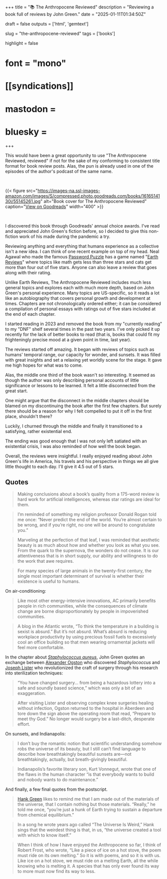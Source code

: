 +++
title = "📚 The Anthropocene Reviewed"
description = "Reviewing a book full of reviews by John Green."
date = "2025-01-11T01:34:50Z"

draft = false
outputs = ['html', 'gemtext']

slug = "the-anthropocene-reviewed"
tags = ['books']

highlight = false
# font = "mono"

# [[syndications]]
# mastodon =
# bluesky =
+++

This would have been a great opportunity to use "The Anthropocene Reviewed, reviewed" if not for the sake of my conforming to consistent title format for book review posts. Alas, the pun is already used in one of the episodes of the author's podcast of the same name.

<br />

{{< figure src="https://images-na.ssl-images-amazon.com/images/S/compressed.photo.goodreads.com/books/1616514130i/55145261.jpg" alt="Book cover for The Anthropocene Reviewed" caption="[View on Goodreads](https://www.goodreads.com/book/show/55145261-the-anthropocene-reviewed)" width="400" >}}

<br />

I discovered this book through Goodreads' annual choice awards. I've read and appreciated John Green's fiction before, so I decided to give this non-fiction work of his made during the pandemic a try.

Reviewing anything and everything that humans experience as a collective isn't a new idea. I can think of one recent example on top of my head. Neal Agawal who made the famous [Password Puzzle](https://neal.fun/password-game/) has a game named "[Earth Reviews](https://neal.fun/earth-reviews/)" where topics like math gets less than three stars and cats get more than four out of five stars. Anyone can also leave a review that goes along with their rating.

Unlike Earth Reviews, The Anthropocene Reviewed includes much less general topics and explores each with much more depth, based on John Green's personal experience. Many topics are US-specific, so it reads a lot like an autobiography that covers personal growth and development at times. Chapters are not chronologically ordered either; it can be considered a compilation of personal essays with ratings out of five stars included at the end of each chapter.

I started reading in 2023 and removed the book from my "currently reading" to my "DNF" shelf several times in the past two years. I've only picked it up recently for the lack of better books to read (that is, books that could fit my frighteningly precise mood at a given point in time, last year).

The reviews started off amazing. It began with reviews of topics such as humans' temporal range, our capacity for wonder, and sunsets. It was filled with great insights and set a relaxing yet worldly scene for the stage. It gave me high hopes for what was to come.

Alas, the middle one third of the book wasn't so interesting. It seemed as though the author was only describing personal accounts of little significance or lessons to be learned. It felt a little disconnected from the great start.

One might argue that the disconnect in the middle chapters should be blamed on my discontinuing the book after the first few chapters. But surely there should be a reason for why I felt compelled to put it off in the first place, shouldn't there?

Luckily, I churned through the middle and finally it transitioned to a satisfying, rather existential end.

The ending was good enough that I was not only left satiated with an existential crisis, I was also reminded of how well the book began.

Overall, the reviews were insightful. I really enjoyed reading about John Green's life in America, his travels and his perspective in things we all give little thought to each day. I'll give it 4.5 out of 5 stars.

## Quotes

> Making conclusions about a book’s quality from a 175-word review is hard work for artificial intelligences, whereas star ratings are ideal for them.

> I’m reminded of something my religion professor Donald Rogan told me once: “Never predict the end of the world. You’re almost certain to be wrong, and if you’re right, no one will be around to congratulate you.”

> Marveling at the perfection of that leaf, I was reminded that aesthetic beauty is as much about how and whether you look as what you see. From the quark to the supernova, the wonders do not cease. It is our attentiveness that is in short supply, our ability and willingness to do the work that awe requires.

> For many species of large animals in the twenty-first century, the single most important determinant of survival is whether their existence is useful to humans.

On air-conditioning:

> Like most other energy-intensive innovations, AC primarily benefits people in rich communities, while the consequences of climate change are borne disproportionately by people in impoverished communities.

> A blog in the Atlantic wrote, “To think the temperature in a building is sexist is absurd.” But it’s not absurd. What’s absurd is reducing workplace productivity by using precious fossil fuels to excessively cool an office building so that men wearing ornamental jackets will feel more comfortable.

In the chapter about [*Staphylococcus aureus*](https://en.wikipedia.org/wiki/Staphylococcus_aureus), John Green quotes an exchange between [Alexander Ogston](https://en.wikipedia.org/wiki/Alexander_Ogston) who discovered *Staphylococcus* and [Joseph Lister](https://en.wikipedia.org/wiki/Joseph_Lister) who revolutionized the craft of surgery through his research into sterilization techniques:

> “You have changed surgery... from being a hazardous lottery into a safe and soundly based science,” which was only a bit of an exaggeration.

> After visiting Lister and observing complex knee surgeries healing without infection, Ogston returned to the hospital in Aberdeen and tore down the sign above the operating room that read, “Prepare to meet thy God.” No longer would surgery be a last-ditch, desperate effort.

On sunsets, and Indianapolis:

> I don’t buy the romantic notion that scientific understanding somehow robs the universe of its beauty, but I still can’t find language to describe how breathtakingly beautiful sunsets are—not breathtakingly, actually, but breath-givingly beautiful.

> Indianapolis’s favorite literary son, Kurt Vonnegut, wrote that one of the flaws in the human character “is that everybody wants to build and nobody wants to do maintenance.”

And finally, a few final quotes from the postscript.

> [Hank Green](https://en.wikipedia.org/wiki/Hank_Green) likes to remind me that I am made out of the materials of the universe, that I contain nothing but those materials. “Really,” he told me once, “you’re just a hunk of Earth trying to sustain a departure from chemical equilibrium.”

> In a song he wrote years ago called “The Universe Is Weird,” Hank sings that the weirdest thing is that, in us, “the universe created a tool with which to know itself.”

> When I think of how I have enjoyed the Anthropocene so far, I think of Robert Frost, who wrote, “Like a piece of ice on a hot stove, the poem must ride on its own melting.” So it is with poems, and so it is with us. Like ice on a hot stove, we must ride on a melting Earth, all the while knowing who is melting it. A species that has only ever found its way to more must now find its way to less.

